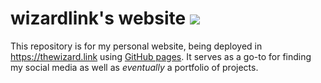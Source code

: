 <div>
    <h1>
        wizardlink's website
        <a href="https://twitter.com/thewizardlink">
            <img src="https://img.shields.io/twitter/follow/thewizardlink.svg?style=social&logo=twitter">
        </a>
    </h1>
</div>

This repository is for my personal website, being deployed in https://thewizard.link using [GitHub pages](https://pages.github.com/). It serves as a go-to for finding my social media as well as _eventually_ a portfolio of projects.
